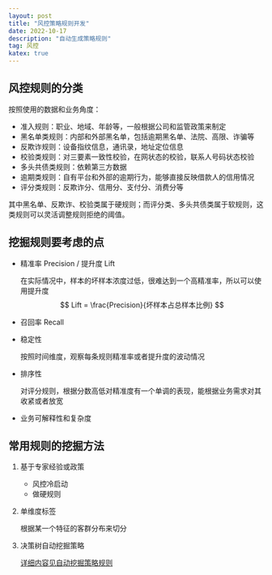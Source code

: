 ```yaml
---
layout: post
title: "风控策略规则开发"
date: 2022-10-17
description: "自动生成策略规则"
tag: 风控
katex: true
---
```


## 风控规则的分类

按照使用的数据和业务角度：

- 准入规则：职业、地域、年龄等，一般根据公司和监管政策来制定
- 黑名单类规则：内部和外部黑名单，包括逾期黑名单、法院、高限、诈骗等
- 反欺诈规则：设备指纹信息，通讯录，地址定位信息
- 校验类规则：对三要素一致性校验，在网状态的校验，联系人号码状态校验
- 多头共债类规则：依赖第三方数据
- 逾期类规则：自有平台和外部的逾期行为，能够直接反映借款人的信用情况
- 评分类规则：反欺诈分、信用分、支付分、消费分等

其中黑名单、反欺诈、校验类属于硬规则；而评分类、多头共债类属于软规则，这类规则可以灵活调整规则拒绝的阈值。

## 挖掘规则要考虑的点

- 精准率 Precision / 提升度 Lift

  在实际情况中，样本的坏样本浓度过低，很难达到一个高精准率，所以可以使用提升度
  $$
  Lift = \frac{Precision}{坏样本占总样本比例}
  $$

- 召回率 Recall

- 稳定性

  按照时间维度，观察每条规则精准率或者提升度的波动情况

- 排序性

  对评分规则，根据分数高低对精准度有一个单调的表现，能根据业务需求对其收紧或者放宽

- 业务可解释性和复杂度

## 常用规则的挖掘方法

1. 基于专家经验或政策

   - 风控冷启动
   - 做硬规则

2. 单维度标签

   根据某一个特征的客群分布来切分

3. 决策树自动挖掘策略

   [详细内容见自动挖掘策略规则](https://pangzhengyang.github.io/2022/08/risk-auto_strategy/)